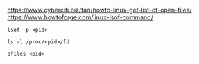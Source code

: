https://www.cyberciti.biz/faq/howto-linux-get-list-of-open-files/
https://www.howtoforge.com/linux-lsof-command/

```
lsof -p <pid>
```

```
ls -l /proc/<pid>/fd
```

```
pfiles <pid>
```
